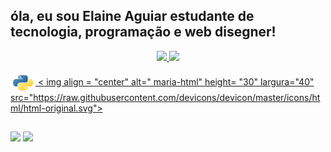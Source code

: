 ## óla, eu sou Elaine Aguiar estudante de tecnologia, programação e  web disegner!
<div align="center">
  <a href="https://github.com/MariaAguiar15">
  <img height="180em" src="https://github-readme-stats.vercel.app/api?username=MariaAguiar15&show_icons=true&theme=dracula&include_all_commits=true&count_private=true"/>
  <img height="180em" src="https://github-readme-stats.vercel.app/api/top-langs/?username=MariaAguiar15&layout=compact&langs_count=7&theme=dracula"/>
</div>
<div style="display: inline_block"><br>
    <img align="center" alt="Maria-Python" height="30" width="40" src="https://raw.githubusercontent.com/devicons/devicon/master/icons/python/python-original.svg">
  < img align = "center" alt=" maria-html" height= "30" largura="40" src="https://raw.githubusercontent.com/devicons/devicon/master/icons/html/html-original.svg">
  
</div>
 
  ##
 
<div> 
   
  <a href = "mailto:contatoMariaAguiar15@gmail.com"><img src="https://img.shields.io/badge/-Gmail-%23333?style=for-the-badge&logo=gmail&logoColor=white" target="_blank"></a>
  <a href="https://www.linkedin.com/in/MariaAguiar15-45875016a" target="_blank"><img src="https://img.shields.io/badge/-LinkedIn-%230077B5?style=for-the-badge&logo=linkedin&logoColor=white" target="_blank"></a> 
 
</div>
